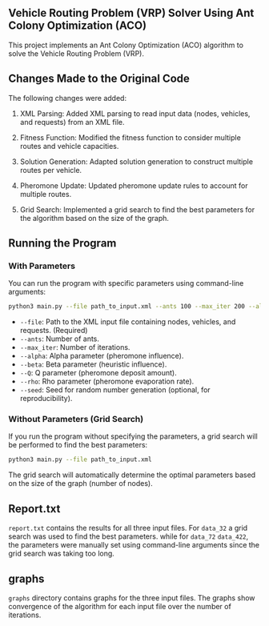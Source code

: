 
## Vehicle Routing Problem (VRP) Solver Using Ant Colony Optimization (ACO)

This project implements an Ant Colony Optimization (ACO) algorithm to solve the Vehicle Routing Problem (VRP). 

## Changes Made to the Original Code

The following changes were added:

1) XML Parsing: Added XML parsing to read input data (nodes, vehicles, and requests) from an XML file.

2) Fitness Function: Modified the fitness function to consider multiple routes and vehicle capacities.

3) Solution Generation: Adapted solution generation to construct multiple routes per vehicle.

4) Pheromone Update: Updated pheromone update rules to account for multiple routes.

5) Grid Search: Implemented a grid search to find the best parameters for the algorithm based on the size of the graph.

## Running the Program

### With Parameters

You can run the program with specific parameters using command-line arguments:

```bash
python3 main.py --file path_to_input.xml --ants 100 --max_iter 200 --alpha 1 --beta 2 --Q 50 --rho 0.6 --seed 42
```

- `--file`: Path to the XML input file containing nodes, vehicles, and requests. (Required)
- `--ants`: Number of ants.
- `--max_iter`: Number of iterations.
- `--alpha`: Alpha parameter (pheromone influence).
- `--beta`: Beta parameter (heuristic influence).
- `--Q`: Q parameter (pheromone deposit amount).
- `--rho`: Rho parameter (pheromone evaporation rate).
- `--seed`: Seed for random number generation (optional, for reproducibility).

### Without Parameters (Grid Search)

If you run the program without specifying the parameters, a grid search will be performed to find the best parameters:

```bash
python3 main.py --file path_to_input.xml
```

The grid search will automatically determine the optimal parameters based on the size of the graph (number of nodes).

## Report.txt

`report.txt` contains the results for all three input files. For `data_32` a grid search was used to find the best parameters. while for `data_72` `data_422`, the parameters were manually set using command-line arguments since the grid search was taking too long.

## graphs

`graphs` directory contains graphs for the three input files. The graphs show convergence of the algorithm for each input file over the number of iterations.